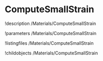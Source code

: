 <!-- MOOSE Documentation Stub: Remove this when content is added. -->

# ComputeSmallStrain
!description /Materials/ComputeSmallStrain

!parameters /Materials/ComputeSmallStrain

!listingfiles /Materials/ComputeSmallStrain

!childobjects /Materials/ComputeSmallStrain
